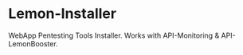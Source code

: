 # Lemon-Installer
 WebApp Pentesting Tools Installer. Works with API-Monitoring & API-LemonBooster.
